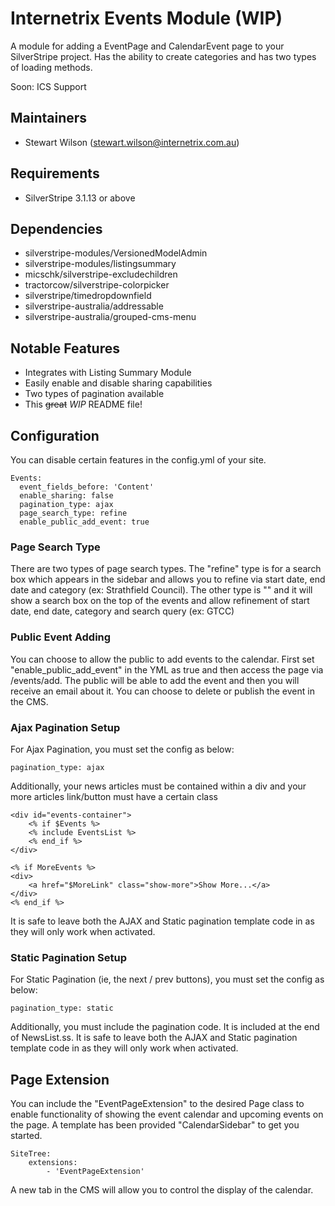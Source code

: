 Internetrix Events Module (WIP)
=======================================

A module for adding a EventPage and CalendarEvent page to your SilverStripe project. Has the ability to create categories and has two types of loading methods.

Soon: ICS Support

Maintainers
------------------
*  Stewart Wilson (<stewart.wilson@internetrix.com.au>)

## Requirements

* SilverStripe 3.1.13 or above

## Dependencies

* silverstripe-modules/VersionedModelAdmin
* silverstripe-modules/listingsummary
* micschk/silverstripe-excludechildren
* tractorcow/silverstripe-colorpicker
* silverstripe/timedropdownfield
* silverstripe-australia/addressable
* silverstripe-australia/grouped-cms-menu

## Notable Features

* Integrates with Listing Summary Module
* Easily enable and disable sharing capabilities
* Two types of pagination available
* This ~~great~~ *WIP* README file!

## Configuration

You can disable certain features in the config.yml of your site.

	Events:
	  event_fields_before: 'Content'
	  enable_sharing: false
	  pagination_type: ajax
	  page_search_type: refine
	  enable_public_add_event: true

### Page Search Type

There are two types of page search types. The "refine" type is for a search box which appears in the sidebar and allows you to refine via start date, end date and category (ex: Strathfield Council). The other type is "" and it will show a search box on the top of the events and allow refinement of start date, end date, category and search query (ex: GTCC)

### Public Event Adding

You can choose to allow the public to add events to the calendar. First set "enable_public_add_event" in the YML as true and then access the page via /events/add. The public will be able to add the event and then you will receive an email about it. You can choose to delete or publish the event in the CMS.

### Ajax Pagination Setup

For Ajax Pagination, you must set the config as below:

	pagination_type: ajax
	
Additionally, your news articles must be contained within a div and your more articles link/button must have a certain class

	<div id="events-container">
		<% if $Events %>
		<% include EventsList %>
		<% end_if %>
	</div>
	
	<% if MoreEvents %>
	<div>
		<a href="$MoreLink" class="show-more">Show More...</a>
    </div>
	<% end_if %>

It is safe to leave both the AJAX and Static pagination template code in as they will only work when activated.

### Static Pagination Setup

For Static Pagination (ie, the next / prev buttons), you must set the config as below:

	pagination_type: static
	
Additionally, you must include the pagination code. It is included at the end of NewsList.ss. It is safe to leave both the AJAX and Static pagination template code in as they will only work when activated.

## Page Extension

You can include the "EventPageExtension" to the desired Page class to enable functionality of showing the event calendar and upcoming events on the page. A template has been provided "CalendarSidebar" to get you started.

	SiteTree:
		extensions:
			- 'EventPageExtension'

A new tab in the CMS will allow you to control the display of the calendar.
